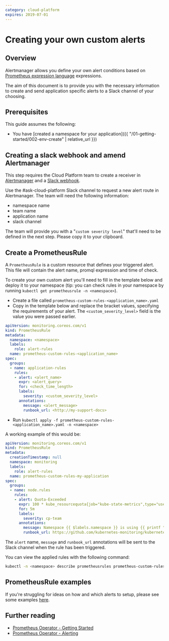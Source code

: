 ```yaml
---
category: cloud-platform
expires: 2019-07-01
---
```

# Creating your own custom alerts

## Overview
Alertmanager allows you define your own alert conditions based on [Prometheus expression language](https://prometheus.io/docs/prometheus/latest/querying/basics) expressions. 

The aim of this document is to provide you with the necessary information to create and send application specific alerts to a Slack channel of your choosing.

## Prerequisites
This guide assumes the following:

* You have [created a namespace for your application]({{ "/01-getting-started/002-env-create" | relative_url }})

## Creating a slack webhook and amend Alertmanager
This step requires the Cloud Platform team to create a receiver in [Alertmanager](https://github.com/ministryofjustice/cloud-platform-infrastructure/blob/master/terraform/cloud-platform-components/templates/prometheus-operator.yaml.tpl#L115) and a [Slack webhook](https://api.slack.com/incoming-webhooks).

Use the #ask-cloud-platform Slack channel to request a new alert route in Alertmanager. The team will need the following information:
  
- namespace name
- team name
- application name
- slack channel

The team will provide you with a "`custom severity level`" that'll need to be defined in the next step. Please copy it to your clipboard. 

## Create a PrometheusRule
A `PrometheusRule` is a custom resource that defines your triggered alert. This file will contain the alert name, promql expression and time of check. 

To create your own custom alert you'll need to fill in the template below and deploy it to your namespace (tip: you can check rules in your namespace by running `kubectl get prometheusrule -n <namespace>`). 

- Create a file called `prometheus-custom-rules-<application_name>.yaml`
- Copy in the template below and replace the bracket values, specifying the requirements of your alert. The `<custom_severity_level>` field is the value you were passed earlier. 

```yaml
apiVersion: monitoring.coreos.com/v1
kind: PrometheusRule
metadata:
  namespace: <namespace>
  labels:
    role: alert-rules
  name: prometheus-custom-rules-<application_name>
spec:
  groups:
  - name: application-rules
    rules:
    - alert: <alert_name>
      expr: <alert_query>
      for: <check_time_length>
      labels:
        severity: <custom_severity_level>
      annotations:
        message: <alert_message> 
        runbook_url: <http://my-support-docs>
```
- Run `kubectl apply -f prometheus-custom-rules-<application_name>.yaml -n <namespace>`

A working example of this would be:

```yaml
apiVersion: monitoring.coreos.com/v1
kind: PrometheusRule
metadata:
  creationTimestamp: null
  namespace: monitoring
  labels:
    role: alert-rules
  name: prometheus-custom-rules-my-application
spec:
  groups:
  - name: node.rules
    rules:
    - alert: Quota-Exceeded
      expr: 100 * kube_resourcequota{job="kube-state-metrics",type="used",namespace="monitoring"} / ignoring(instance, job, type) (kube_resourcequota{job="kube-state-metrics",type="hard"} > 0) > 90
      for: 5m
      labels:
        severity: cp-team
      annotations:
        message: Namespace {{ $labels.namespace }} is using {{ printf "%0.0f" $value}}% of its {{ $labels.resource }} quota.
        runbook_url: https://github.com/kubernetes-monitoring/kubernetes-mixin/tree/master/runbook.md#alert-name-kubequotaexceeded
```

The `alert` name, `message` and `runbook_url` annotations will be sent to the Slack channel when the rule has been triggered. 

You can view the applied rules with the following command:

```sh 
kubectl -n <namespace> describe prometheusrules prometheus-custom-rules-<application_name>
```

## PrometheusRule examples
If you're struggling for ideas on how and which alerts to setup, please see some examples [here](https://github.com/ministryofjustice/cloud-platform-infrastructure/blob/master/terraform/cloud-platform-components/resources/prometheusrule-examples/application-alerts.yaml).

## Further reading
- [Prometheus Operator - Getting Started](https://github.com/coreos/prometheus-operator/blob/master/Documentation/user-guides/getting-started.md)
- [Prometheus Operator - Alerting](https://github.com/coreos/prometheus-operator/blob/master/Documentation/user-guides/alerting.md)
